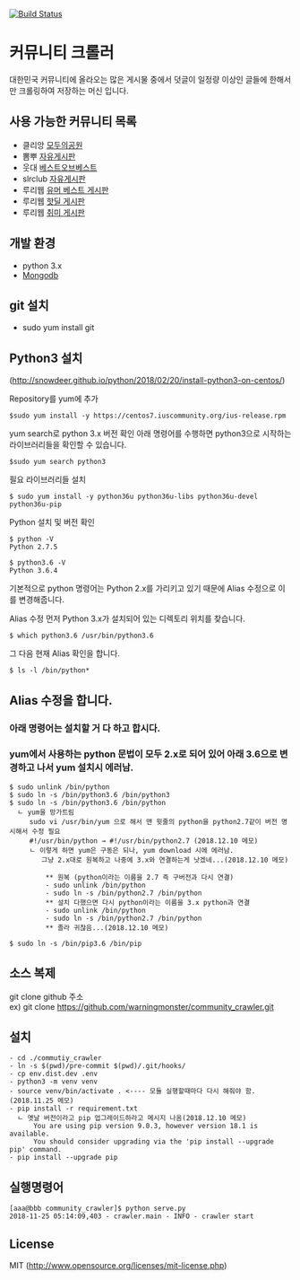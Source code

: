 [![Build Status](https://travis-ci.org/james-song/community_crawler.svg?branch=master)](https://travis-ci.org/james-song/community_crawler)

# 커뮤니티 크롤러
대한민국 커뮤니티에 올라오는 많은 게시물 중에서 덧글이 일정량 이상인 글들에 한해서만 크롤링하여 저장하는 머신 입니다.

## 사용 가능한 커뮤니티 목록 
- 클리앙 [모두의공원](http://clien.net/cs2/bbs/board.php?bo_table=park)
- 뽐뿌 [자유게시판](http://www.ppomppu.co.kr/zboard/zboard.php?id=freeboard)
- 웃대 [베스트오브베스트](http://www.todayhumor.co.kr/board/list.php?table=bestofbest)
- slrclub [자유게시판](http://www.slrclub.com/bbs/zboard.php?id=free)
- 루리웹 [유머 베스트 게시판](http://bbs.ruliweb.com/best/selection)
- 루리웹 [핫딜 게시판](http://bbs.ruliweb.com/market/board/1020)
- 루리웹 [취미 게시판](http://bbs.ruliweb.com/hobby)

## 개발 환경
- python 3.x
- [Mongodb](https://www.mongodb.org)

## git 설치
- sudo yum install git

## Python3 설치  
(http://snowdeer.github.io/python/2018/02/20/install-python3-on-centos/)    

Repository를 yum에 추가   
~~~
$sudo yum install -y https://centos7.iuscommunity.org/ius-release.rpm
~~~

yum search로 python 3.x 버전 확인
아래 명령어를 수행하면 python3으로 시작하는 라이브러리들을 확인할 수 있습니다.   
~~~
$sudo yum search python3
~~~

필요 라이브러리들 설치   
~~~
$ sudo yum install -y python36u python36u-libs python36u-devel python36u-pip
~~~

Python 설치 및 버전 확인   
~~~
$ python -V
Python 2.7.5

$ python3.6 -V
Python 3.6.4
~~~

기본적으로 python 명령어는 Python 2.x를 가리키고 있기 때문에 Alias 수정으로 이를 변경해줍니다.

Alias 수정
먼저 Python 3.x가 설치되어 있는 디렉토리 위치를 찾습니다.   
~~~
$ which python3.6 /usr/bin/python3.6 
~~~

그 다음 현재 Alias 확인을 합니다.   
~~~
$ ls -l /bin/python*
~~~

## Alias 수정을 합니다.
### 아래 명령어는 설치할 거 다 하고 합시다.  
### yum에서 사용하는 python 문법이 모두 2.x로 되어 있어 아래 3.6으로 변경하고 나서 yum 설치시 에러남.

~~~
$ sudo unlink /bin/python
$ sudo ln -s /bin/python3.6 /bin/python3
$ sudo ln -s /bin/python3.6 /bin/python 
  ㄴ yum을 망가트림
     sudo vi /usr/bin/yum 으로 해서 맨 윗줄의 python을 python2.7같이 버전 명시해서 수정 필요
     #!/usr/bin/python → #!/usr/bin/python2.7 (2018.12.10 메모)
     ㄴ 이렇게 하면 yum은 구동은 되나, yum download 시에 에러남.
        그냥 2.x대로 원복하고 나중에 3.x와 연결하는게 낫겠네...(2018.12.10 메모)

         ** 원복 (python이라는 이름을 2.7 즉 구버전과 다시 연결)
         - sudo unlink /bin/python
         - sudo ln -s /bin/python2.7 /bin/python
         ** 설치 다했으면 다시 python이라는 이름을 3.x python과 연결
         - sudo unlink /bin/python
         - sudo ln -s /bin/python2.7 /bin/python
         ** 졸라 귀찮음...(2018.12.10 메모)
                                                
$ sudo ln -s /bin/pip3.6 /bin/pip 
~~~

## 소스 복제
git clone github 주소   
ex) git clone https://github.com/warningmonster/community_crawler.git

## 설치
~~~
- cd ./commutiy_crawler
- ln -s $(pwd)/pre-commit $(pwd)/.git/hooks/
- cp env.dist.dev .env
- python3 -m venv venv
- source venv/bin/activate . <---- 모듈 실행할때마다 다시 해줘야 함.(2018.11.25 메모) 
- pip install -r requirement.txt
  ㄴ 옛날 버전이라고 pip 업그레이드하라고 메시지 나옴(2018.12.10 메모)
      You are using pip version 9.0.3, however version 18.1 is available.
      You should consider upgrading via the 'pip install --upgrade pip' command.
- pip install --upgrade pip
~~~

## 실행명령어
~~~
[aaa@bbb community_crawler]$ python serve.py
2018-11-25 05:14:09,403 - crawler.main - INFO - crawler start
~~~


## License
MIT (http://www.opensource.org/licenses/mit-license.php)
